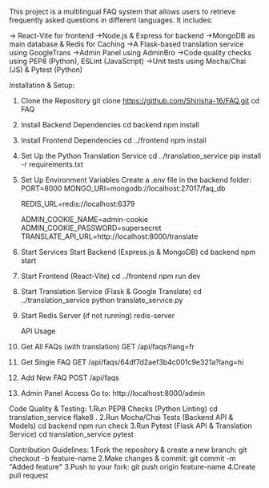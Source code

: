      
This project is a multilingual FAQ system that allows users to retrieve frequently asked questions in different languages. It includes:

-> React-Vite for frontend
->Node.js & Express for backend
->MongoDB as main database & Redis for Caching
->A Flask-based translation service using GoogleTrans
->Admin Panel using AdminBro
->Code quality checks using PEP8 (Python), ESLint (JavaScript)
->Unit tests using Mocha/Chai (JS) & Pytest (Python)

 Installation & Setup:
 1. Clone the Repository
 git clone https://github.com/Shirisha-16/FAQ.git
 cd FAQ
 2. Install Backend Dependencies
    cd backend
    npm install
 3. Install Frontend Dependencies
    cd ../frontend
    npm install
 4. Set Up the Python Translation Service
    cd ../translation_service
    pip install -r requirements.txt
 5. Set Up Environment Variables
    Create a .env file in the backend folder:
    PORT=8000
    MONGO_URI=mongodb://localhost:27017/faq_db
    
    REDIS_URL=redis://localhost:6379
    
    ADMIN_COOKIE_NAME=admin-cookie
    ADMIN_COOKIE_PASSWORD=supersecret
    TRANSLATE_API_URL=http://localhost:8000/translate
7. Start Services
   Start Backend (Express.js & MongoDB)
   cd backend
   npm start
8. Start Frontend (React-Vite)
   cd ../frontend
   npm run dev
9. Start Translation Service (Flask & Google Translate)
   cd ../translation_service
   python translate_service.py
10. Start Redis Server (if not running)
    redis-server

    API Usage
 1. Get All FAQs (with translation)
    GET /api/faqs?lang=fr
 2. Get Single FAQ
    GET /api/faqs/64df7d2aef3b4c001c9e321a?lang=hi
 3. Add New FAQ
    POST /api/faqs
 4. Admin Panel Access
    Go to: http://localhost:8000/admin

 Code Quality & Testing:
 1.Run PEP8 Checks (Python Linting)
   cd translation_service
   flake8 .
 2.Run Mocha/Chai Tests (Backend API & Models)
   cd backend
   npm run check
 3.Run Pytest (Flask API & Translation Service)
   cd translation_service
   pytest

  Contribution Guidelines:
 1.Fork the repository & create a new branch:
   git checkout -b feature-name
 2.Make changes & commit:
   git commit -m "Added feature"
 3.Push to your fork:
   git push origin feature-name
 4.Create pull request
  
